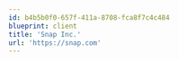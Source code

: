 ```yaml
---
id: b4b5b0f0-657f-411a-8708-fca8f7c4c484
blueprint: client
title: 'Snap Inc.'
url: 'https://snap.com'
---
```

